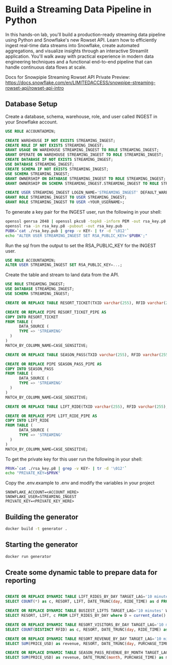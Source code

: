 # Build a Streaming Data Pipeline in Python

In this hands-on lab, you'll build a production-ready streaming data pipeline using Python and Snowflake's new Rowset API. Learn how to efficiently ingest real-time data streams into Snowflake, create automated aggregations, and visualize insights through an interactive Streamlit application. You'll walk away with practical experience in modern data engineering techniques and a functional end-to-end pipeline that can handle continuous data flows at scale.

Docs for Snowpipie Streaming Rowset API Private Preview: https://docs.snowflake.com/en/LIMITEDACCESS/snowpipe-streaming-rowset-api/rowset-api-intro

## Database Setup

Create a database, schema, warehouse, role, and user called INGEST in your Snowflake account.

```sql
USE ROLE ACCOUNTADMIN;

CREATE WAREHOUSE IF NOT EXISTS STREAMING_INGEST;
CREATE ROLE IF NOT EXISTS STREAMING_INGEST;
GRANT USAGE ON WAREHOUSE STREAMING_INGEST TO ROLE STREAMING_INGEST;
GRANT OPERATE ON WAREHOUSE STREAMING_INGEST TO ROLE STREAMING_INGEST;
CREATE DATABASE IF NOT EXISTS STREAMING_INGEST;
USE DATABASE STREAMING_INGEST;
CREATE SCHEMA IF NOT EXISTS STREAMING_INGEST;
USE SCHEMA STREAMING_INGEST;
GRANT OWNERSHIP ON DATABASE STREAMING_INGEST TO ROLE STREAMING_INGEST;
GRANT OWNERSHIP ON SCHEMA STREAMING_INGEST.STREAMING_INGEST TO ROLE STREAMING_INGEST;

CREATE USER STREAMING_INGEST LOGIN_NAME='STREAMING_INGEST' DEFAULT_WAREHOUSE='STREAMING_INGEST', DEFAULT_NAMESPACE='STREAMING_INGEST.STREAMING_INGEST', DEFAULT_ROLE='STREAMING_INGEST', TYPE=SERVICE;
GRANT ROLE STREAMING_INGEST TO USER STREAMING_INGEST;
GRANT ROLE STREAMING_INGEST TO USER <YOUR_USERNAME>;

```

To generate a key pair for the INGEST user, run the following in your shell:

```sh
openssl genrsa 2048 | openssl pkcs8 -topk8 -inform PEM -out rsa_key.p8 -nocrypt
openssl rsa -in rsa_key.p8 -pubout -out rsa_key.pub
PUBK=`cat ./rsa_key.pub | grep -v KEY- | tr -d '\012'`
echo "ALTER USER STREAMING_INGEST SET RSA_PUBLIC_KEY='$PUBK';"
```

Run the sql from the output to set the RSA_PUBLIC_KEY for the INGEST user.

```sql
USE ROLE ACCOUNTADMIN;
ALTER USER STREAMING_INGEST SET RSA_PUBLIC_KEY=...;
```

Create the table and stream to land data from the API.

```sql
USE ROLE STREAMING_INGEST;
USE DATABASE STREAMING_INGEST;
USE SCHEMA STREAMING_INGEST;

CREATE OR REPLACE TABLE RESORT_TICKET(TXID varchar(255), RFID varchar(255), RESORT varchar(255), PURCHASE_TIME datetime, PRICE_USD DECIMAL(7,2), EXPIRATION_TIME date, DAYS number, NAME varchar(255), ADDRESS variant, PHONE varchar(255), EMAIL varchar(255), EMERGENCY_CONTACT variant);

CREATE OR REPLACE PIPE RESORT_TICKET_PIPE AS
COPY INTO RESORT_TICKET
FROM TABLE (
      DATA_SOURCE (
      TYPE => 'STREAMING'
  )
)
MATCH_BY_COLUMN_NAME=CASE_SENSITIVE;

CREATE OR REPLACE TABLE SEASON_PASS(TXID varchar(255), RFID varchar(255), PURCHASE_TIME datetime, PRICE_USD DECIMAL(7,2), EXPIRATION_TIME date, NAME varchar(255), ADDRESS variant, PHONE varchar(255), EMAIL varchar(255), EMERGENCY_CONTACT variant);

CREATE OR REPLACE PIPE SEASON_PASS_PIPE AS
COPY INTO SEASON_PASS
FROM TABLE (
      DATA_SOURCE (
      TYPE => 'STREAMING'
  )
)
MATCH_BY_COLUMN_NAME=CASE_SENSITIVE;

CREATE OR REPLACE TABLE LIFT_RIDE(TXID varchar(255), RFID varchar(255), RESORT varchar(255), LIFT varchar(255), RIDE_TIME datetime);

CREATE OR REPLACE PIPE LIFT_RIDE_PIPE AS
COPY INTO LIFT_RIDE
FROM TABLE (
      DATA_SOURCE (
      TYPE => 'STREAMING'
  )
)
MATCH_BY_COLUMN_NAME=CASE_SENSITIVE;

```

To get the private key for this user run the following in your shell:

```sh
PRVK=`cat ./rsa_key.p8 | grep -v KEY- | tr -d '\012'`
echo "PRIVATE_KEY=$PRVK"
```

Copy the .env.example to .env and modify the variables in your project

```
SNOWFLAKE_ACCOUNT=<ACCOUNT_HERE>
SNOWFLAKE_USER=STREAMING_INGEST
PRIVATE_KEY=<PRIVATE_KEY_HERE>
```

## Building the generator

```sh
docker build -t generator .
```

## Starting the generator

```sh
docker run generator
```

## Create some dynamic table to prepare data for reporting

```sql

CREATE OR REPLACE DYNAMIC TABLE LIFT_RIDES_BY_DAY TARGET_LAG='10 minutes' WAREHOUSE = STREAMING_INGEST AS
SELECT COUNT(*) as c, RESORT, LIFT, DATE_TRUNC(day, RIDE_TIME) as d FROM LIFT_RIDE GROUP BY all;

CREATE OR REPLACE DYNAMIC TABLE BUSIEST_LIFTS TARGET_LAG='10 minutes' WAREHOUSE = STREAMING_INGEST AS
SELECT RESORT, LIFT, c FROM LIFT_RIDES_BY_DAY where D = current_date() order by c desc limit 10;

CREATE OR REPLACE DYNAMIC TABLE RESORT_VISITORS_BY_DAY TARGET_LAG='10 minutes' WAREHOUSE = STREAMING_INGEST AS
SELECT COUNT(DISTINCT RFID) as c, RESORT, DATE_TRUNC(day, RIDE_TIME) as d FROM LIFT_RIDE GROUP BY all;

CREATE OR REPLACE DYNAMIC TABLE RESORT_REVENUE_BY_DAY TARGET_LAG='10 minutes' WAREHOUSE = STREAMING_INGEST AS
SELECT SUM(PRICE_USD) as revenue, RESORT, DATE_TRUNC(day, PURCHASE_TIME) as d FROM RESORT_TICKET GROUP BY all;

CREATE OR REPLACE DYNAMIC TABLE SEASON_PASS_REVENUE_BY_MONTH TARGET_LAG='10 minutes' WAREHOUSE = STREAMING_INGEST AS
SELECT SUM(PRICE_USD) as revenue, DATE_TRUNC(month, PURCHASE_TIME) as m FROM SEASON_PASS GROUP BY all;

```